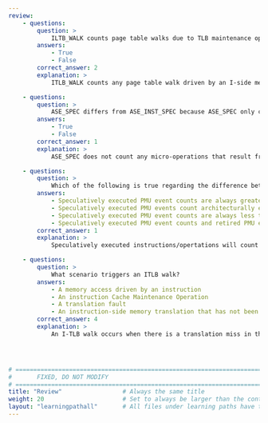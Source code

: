 ```yaml
---
review:
    - questions:
        question: >
            ILTB_WALK counts page table walks due to TLB maintenance operations.
        answers:
            - True
            - False
        correct_answer: 2                  
        explanation: > 
            ITLB_WALK counts any page table walk driven by an I-side memory access, excluding those caused by TLB maintenance operations.

    - questions:
        question: >
            ASE_SPEC differs from ASE_INST_SPEC because ASE_SPEC only counts speculatively executed Advanced SIMD operations, excluding load, store, and move micro-operations.
        answers:
            - True
            - False
        correct_answer: 1
        explanation: >
            ASE_SPEC does not count any micro-operations that result from the instruction. ASE_INST_SPEC, however, does count micro-operations.

    - questions:
        question: >
            Which of the following is true regarding the difference between PMU events that count speculatively executed instructions/operations and PMU events that count retired instructions/operations (Example: OP_SPEC vs OP_RETIRED)?
        answers:
            - Speculatively executed PMU event counts are always greater than or equal to retired PMU event counts
            - Speculatively executed PMU events count architecturally executed operations or instructions
            - Speculatively executed PMU event counts are always less than retired PMU event counts
            - Speculatively executed PMU event counts and retired PMU event counts can be higher, lower or equal to each other
        correct_answer: 1
        explanation: > 
            Speculatively executed instructions/opertations will count instructions that were architecturally executed as well as instructions that were not architecturally executed. Architecturally executed instructions/operations are also refered to as "retired" or "committed." 

    - questions:
        question: >
            What scenario triggers an ITLB walk? 
        answers:
            - A memory access driven by an instruction
            - An instruction Cache Maintenance Operation
            - A translation fault
            - An instruction-side memory translation that has not been accessed before
        correct_answer: 4
        explanation: >
            An I-TLB walk occurs when there is a translation miss in the L1 I-TLB and the L2 TLB driven by an I-side memory access. 




# ================================================================================
#       FIXED, DO NOT MODIFY
# ================================================================================
title: "Review"                 # Always the same title
weight: 20                      # Set to always be larger than the content in this path
layout: "learningpathall"       # All files under learning paths have this same wrapper
---
```


